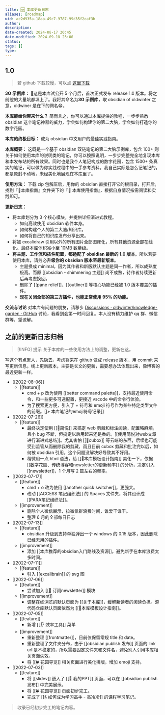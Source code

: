 ```yaml
---
title: 🆕 本库更新日志
aliases: [roadmap]
uid: ae2d935a-18aa-49c7-9787-99d35f2caf3b
author: 
description: 
date-created: 2024-08-17 20:45
date-modified: 2024-09-18 23:00
status: 
tags: []
type:
---
```


## 1.0

> 若 github 下载较慢，可以点 [这里下载](https://img2.oldwinter.top/3O-example-1.0.zip)

**3O 示例库：**
🎉这是本库试公开 5 个月后，首次正式发布 release 1.0 版本。将之前挖的大量坑都填上了。我将其命名为**3O 示例库**，取 obsidian of oldwinter 之意，oldwiner 是在下的网名😁。

**本库能给你带来什么？**
简而言之，你可以通过本库提供的教程，一步步熟悉 obsidian 这个笔记神器的威力，学会如何构建你的第二大脑，学会如何打造你的数字花园。

**本库的终极目标：**
成为 obsidian 中文用户的最佳实践指南。

**本库概要：**
这既是一个基于 obsidian 双链笔记的第二大脑示例库，包含 100+ 则关于如何使用本库的说明类的笔记，你可以按照说明，一步步完整完全地复现本库和本发布站的所有效果。同时也是我个人笔记构成的数字花园，包含 1500+ 条真实的笔记，可以做为你实践过程中的一手参考资料。我自己实际是怎么记笔记的，都是原封不动地，未经美化地展现在本库里了。

**使用方法：**
下载 zip 包解压后，用你的 obsidian 直接打开它的根目录，打开后，找到『🧰本库指南』文件夹下的『🧰 本库使用指南』，根据自身情况按需阅读和实践即可。

**更新日志：**

- 将本库划分为 3 个核心模块，并提供详细渐进式教程。
	- 如何高效使用 obsidian 软件本身。
	- 如何构建个人的第二大脑/知识库。
	- 如何将自己的知识库发布分享出来。
- 将被 excalidraw 引用以外的所有图片全部图床化，所有其他资源全部在线化。最终本库体积减小至 10MB 数量级。
- **将主题、工作流和插件配置，都适配了 obsidian 最新的 1.0 版本**。所以若要使用本库，请务必**升级你的 obsidian 版本至最新版本**。
	- 主题换成 minimal，因为其作者和新版默认主题是同一作者，所以成熟度极高。而原 [[obsidian - shimmering 主题]] 尚不成熟，待作者持续更新后再考虑换回。
	- 删除了 [[pane relief]]、[[outliner]] 等核心功能已经被 1.0 版本覆盖的插件。
	- **现在关闭全部的第三方插件，也能正常使用 95% 的功能。**

**交流与讨论**
对本库有问题的朋友，请移步 [Discussions · oldwinter/knowledge-garden · GitHub](https://github.com/oldwinter/knowledge-garden/discussions) 讨论，我看到会第一时间回复。本人没有精力维护 qq 群、微信群等，望谅解。

## 之前的更新日志归档

> [!INFO] 提示
> 关于本库的一些使用方法上的调整，更新在这。

写这个有点累人，先隐去。考虑将来在 github 做成 release 版本，用 commit 来写更新信息。线上更新版本，主要是长文的更新，需要想办法体现出来，像博客的最近更新一样。

- [[2022-08-06]]
	- [[feature]]
		- cmd + p 改为使用 [[better command palette]]，支持最近使用命令，和一些更多可选配置，更接近 vscode 中的命令行体验。
		- 为了搜索更方便，引入了 + 符号和 emoji 符号作为某些特定类型文件的前缀。[[» 本库笔记的emoji符号记录]]
- [[2022-07-26]]
	- [[feature]]
		- 最终决定使用 [[🤖简悦]] 来搞定 web 剪藏和标注阅读，配置略麻烦，且小 bug 不断，但搞定以后用起来还是香的。[[使用简悦对web文章进行渐进式总结]]。尤其害怕 [[🤖cubox]] 等云端的东西，后续也可能受到监管从而删除我的剪藏，而且目前 cubox 剪藏和批注完以后，如何被 obsidian 引用，这个问题没解决好导致其不好用。
		- 稍微用一点 html 语法，给 [[📗本库模板设计指南]] 美化一下，依据 [[数字花园、传统博客和newsletter的更新频率]] 的分析，决定引入 [[newsletter]]，1 个月写 2 篇左右的频率。
- [[2022-07-17]]
	- [[feature]]
		- cmd + o 改为使用 [[another quick switcher]]，更强大。
		- 改动 [[ACCESS 笔记组织法]] 的 Spaces 文件夹，将其设计成 [[PARA笔记组织法]]。
	- [[improvement]]
		- 删除个人微信展示，拉微信群浪费时间，谁爱干谁干。
		- 整理 6 月的全部每日日志
- [[2022-07-13]]
	- [[feature]]
		- obsidian 升级到支持单独弹出一个 windows 的 0.15 版本，因此删除已经无用的插件。
	- [[improvement]]
		- 添加 [[本库推荐的obsidian入门路线及资源]]，避免新手在本库浪费太多时间。
- [[2022-07-11]]
	- [[feature]]
		- 引入 [[excalibrain]] 的 svg 图
- [[2022-07-06]]
	- [[feature]]
		- 尝试加入 [[📩 订阅newsletter]] 模块
	- [[improvement]]
		- 调整在线浏览的默认页面为 [[关于本库]]，缓解新读者的阅读负担。源代码仓库默认页面依然为 [[📗本库模板设计指南]]。
- [[2022-07-05]]
	- [[feature]]
		- 新增 [[🗜 效率工具]] 菜单
	- [[improvement]]
		- 重新整理 [[frontmatter]]，目前仅保留常规 title 和 date。
		- 重新整理了文件夹分布，由于 [[obsidian publish 发布]] 页面的 link url 是不稳定的，所以需要固定文件夹和文件名，避免别人引用本库相关页面失效。
		- 将 [[🍀 花园导览]] 相关页面进行美化排版，增加 emoji 支持。
- [[2022-07-03]]
	- [[feature]]
		- 将 [[slidev]] 嵌入了 [[🎥 我的PPT]] 页面，可以在 [[obsidian publish 发布]] 中完美展示。
		- 将 [[🍀 花园导览]] 页面初步完工。
		- 完成了 [[§ 如何成为学习高手 - 高冷冷]] 的课程学习笔记。

> 收录已经初步完工的笔记内容。
